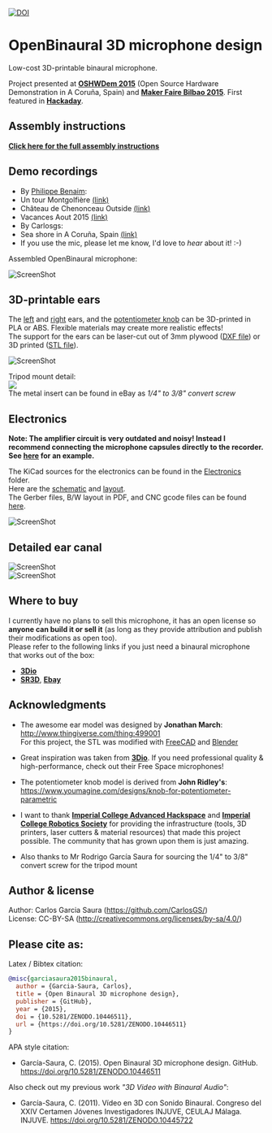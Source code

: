 [![DOI](https://zenodo.org/badge/DOI/10.5281/zenodo.10446511.svg)](https://doi.org/10.5281/zenodo.10446511)
# OpenBinaural 3D microphone design
Low-cost 3D-printable binaural microphone.  

Project presented at [**OSHWDem 2015**](http://oshwdem.org/) (Open Source Hardware Demonstration in A Coruña, Spain) and [**Maker Faire Bilbao 2015**](http://bilbaomakerfaire.com/meet-the-makers-2015/). First featured in [**Hackaday**](http://hackaday.com/2015/06/28/3d-printing-binaural-microphones/).

Assembly instructions
--
[**Click here for the full assembly instructions**](https://github.com/carlosgs/OpenBinaural/wiki)  

Demo recordings
--
* By [Philippe Benaim](https://www.youtube.com/channel/UCL3Ne8XJYRqAHHRvmHdczcw):
 * Un tour Montgolfière [(link)](https://www.youtube.com/watch?v=H2nlUVNs7Po)
 * Château de Chenonceau Outside [(link)](https://www.youtube.com/watch?v=rT2So4uhhjw)
 * Vacances Aout 2015 [(link)](https://www.youtube.com/watch?v=p6LAYfAAe6M)
* By Carlosgs:
 * Sea shore in A Coruña, Spain [(link)](https://www.youtube.com/watch?v=49GC-DsRlKY)
* If you use the mic, please let me know, I'd love to *hear* about it! :-)


Assembled OpenBinaural microphone:  

![ScreenShot](pictures/OpenBinaural.jpg)  


3D-printable ears  
--
The [left](binaural_mic_left.stl) and [right](binaural_mic_right.stl) ears, and the [potentiometer knob](potentiometer_knob.stl) can be 3D-printed in PLA or ABS. Flexible materials may create more realistic effects!  
The support for the ears can be laser-cut out of 3mm plywood ([DXF file](wood_support.dxf)) or 3D printed ([STL file](wood_support_assembled_simplified.stl)).


![ScreenShot](pictures/binauralMic.png)  

Tripod mount detail:  
![](pictures/tripod_mount.jpg)  
The metal insert can be found in eBay as *1/4" to 3/8" convert screw*  

Electronics  
--

**Note: The amplifier circuit is very outdated and noisy! Instead I recommend connecting the microphone capsules directly to the recorder. See [here](https://github.com/carlosgs/OpenBinaural/wiki#if-you-have-a-gopro-you-dont-need-the-amplifier-circuit) for an example.**

The KiCad sources for the electronics can be found in the [Electronics](Electronics) folder.  
Here are the [schematic](Electronics/stereo_mic_amplifier.pdf) and [layout](Electronics/pictures/stereo_mic_amplifier_layout.png).  
The Gerber files, B/W layout in PDF, and CNC gcode files can be found [here](Electronics/Gerber).  

![ScreenShot](pictures/OpenBinaural_electronics.jpg)  

Detailed ear canal
--
![ScreenShot](pictures/earCanal.png)  
![ScreenShot](pictures/earCanal_detail.png)  

Where to buy
--
I currently have no plans to sell this microphone, it has an open license so **anyone can build it or sell it** (as long as they provide attribution and publish their modifications as open too).  
Please refer to the following links if you just need a binaural microphone that works out of the box:  

- [**3Dio**](https://3diosound.com/)
- [**SR3D**](https://www.sr3d.co.uk/), [**Ebay**](https://www.ebay.co.uk/str/sr3dbinauralmicrophones)

Acknowledgments  
--
* The awesome ear model was designed by **Jonathan March**:  
<http://www.thingiverse.com/thing:499001>  
For this project, the STL was modified with [FreeCAD](http://freecadweb.org/) and [Blender](http://www.blender.org/)  

* Great inspiration was taken from [**3Dio**](http://3diosound.com/).
If you need professional quality & high-performance, check out their Free Space microphones!  

* The potentiometer knob model is derived from **John Ridley's**: <https://www.youmagine.com/designs/knob-for-potentiometer-parametric>

* I want to thank [**Imperial College Advanced Hackspace**](http://icah.org.uk/) and [**Imperial College Robotics Society**](http://icrobotics.co.uk/) for providing the infrastructure (tools, 3D printers, laser cutters & material resources) that made this project possible. The community that has grown upon them is just amazing.  

* Also thanks to Mr Rodrigo García Saura for sourcing the 1/4" to 3/8" convert screw for the tripod mount  

Author & license  
--
Author: Carlos Garcia Saura (<https://github.com/CarlosGS/>)  
License: CC-BY-SA (<http://creativecommons.org/licenses/by-sa/4.0/>)  


Please cite as:
--

Latex / Bibtex citation:

```bibtex
@misc{garciasaura2015binaural,
  author = {Garcia-Saura, Carlos},
  title = {Open Binaural 3D microphone design},
  publisher = {GitHub},
  year = {2015},
  doi = {10.5281/ZENODO.10446511},
  url = {https://doi.org/10.5281/ZENODO.10446511}
}
```

APA style citation:

- García-Saura, C. (2015). Open Binaural 3D microphone design. GitHub. https://doi.org/10.5281/ZENODO.10446511

Also check out my previous work _"3D Video with Binaural Audio"_:

- García-Saura, C. (2011). Vídeo en 3D con Sonido Binaural. Congreso del XXIV Certamen Jóvenes Investigadores INJUVE, CEULAJ Málaga. INJUVE. https://doi.org/10.5281/ZENODO.10445722
